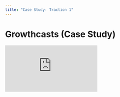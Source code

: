 ```yaml
---
title: "Case Study: Traction 1"
---
```


# Growthcasts (Case Study)

<div class='embed-container'><iframe src='https://player.vimeo.com/video/221738976' frameborder='0' webkitAllowFullScreen mozallowfullscreen allowFullScreen></iframe></div>